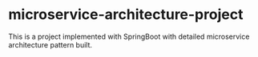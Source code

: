 # microservice-architecture-project
This is a project implemented with SpringBoot with detailed microservice architecture pattern built.
